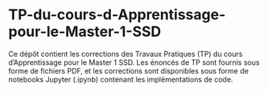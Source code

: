 # TP-du-cours-d-Apprentissage-pour-le-Master-1-SSD
Ce dépôt contient les corrections des Travaux Pratiques (TP) du cours d’Apprentissage pour le Master 1 SSD. Les énoncés de TP sont fournis sous forme de fichiers PDF, et les corrections sont disponibles sous forme de notebooks Jupyter (.ipynb) contenant les implémentations de code.
